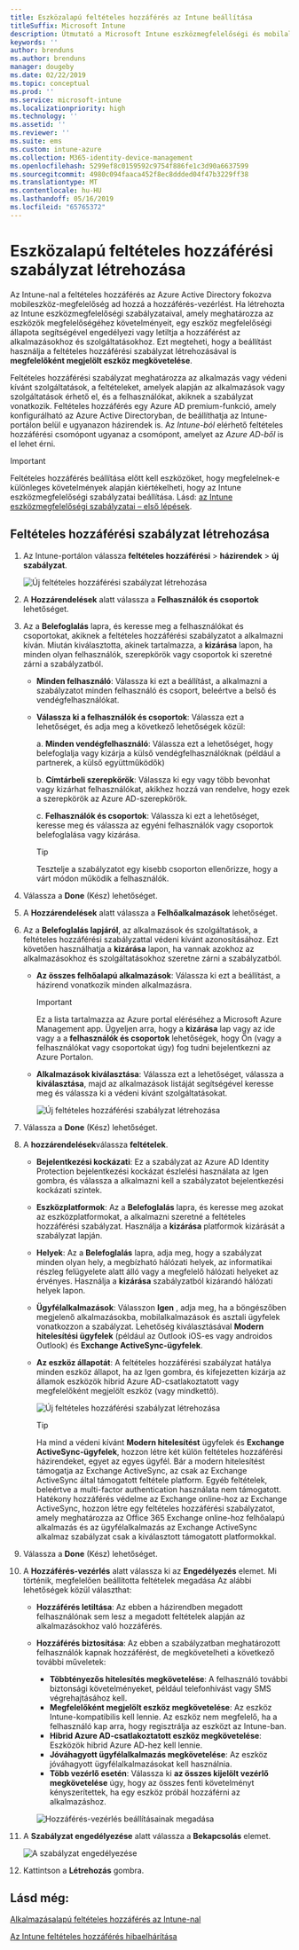 ```yaml
---
title: Eszközalapú feltételes hozzáférés az Intune beállítása
titleSuffix: Microsoft Intune
description: Útmutató a Microsoft Intune eszközmegfelelőségi és mobilalkalmazás-kezelési alapján eszközalapú feltételes hozzáférési szabályzat létrehozásához.
keywords: ''
author: brenduns
ms.author: brenduns
manager: dougeby
ms.date: 02/22/2019
ms.topic: conceptual
ms.prod: ''
ms.service: microsoft-intune
ms.localizationpriority: high
ms.technology: ''
ms.assetid: ''
ms.reviewer: ''
ms.suite: ems
ms.custom: intune-azure
ms.collection: M365-identity-device-management
ms.openlocfilehash: 5299ef8c0159592c9754f886fe1c3d90a6637599
ms.sourcegitcommit: 4980c094faaca452f8ec8ddded04f47b3229ff38
ms.translationtype: MT
ms.contentlocale: hu-HU
ms.lasthandoff: 05/16/2019
ms.locfileid: "65765372"
---
```

# <a name="create-a-device-based-conditional-access-policy"></a>Eszközalapú feltételes hozzáférési szabályzat létrehozása

Az Intune-nal a feltételes hozzáférés az Azure Active Directory fokozva mobileszköz-megfelelőség ad hozzá a hozzáférés-vezérlést. Ha létrehozta az Intune eszközmegfelelőségi szabályzataival, amely meghatározza az eszközök megfelelőségéhez követelményeit, egy eszköz megfelelőségi állapota segítségével engedélyezi vagy letiltja a hozzáférést az alkalmazásokhoz és szolgáltatásokhoz. Ezt megteheti, hogy a beállítást használja a feltételes hozzáférési szabályzat létrehozásával is **megfelelőként megjelölt eszköz megkövetelése**.  

Feltételes hozzáférési szabályzat meghatározza az alkalmazás vagy védeni kívánt szolgáltatások, a feltételeket, amelyek alapján az alkalmazások vagy szolgáltatások érhető el, és a felhasználókat, akiknek a szabályzat vonatkozik. Feltételes hozzáférés egy Azure AD premium-funkció, amely konfigurálható az Azure Active Directoryban, de beállíthatja az Intune-portálon belül e ugyanazon házirendek is. Az *Intune-ból* elérhető feltételes hozzáférési csomópont ugyanaz a csomópont, amelyet az *Azure AD-ből* is el lehet érni.  

> [!IMPORTANT]
> Feltételes hozzáférés beállítása előtt kell eszközöket, hogy megfelelnek-e különleges követelmények alapján kiértékelheti, hogy az Intune eszközmegfelelőségi szabályzatai beállítása. Lásd: [az Intune eszközmegfelelőségi szabályzatai – első lépések](device-compliance-get-started.md).

## <a name="create-conditional-access-policy"></a>Feltételes hozzáférési szabályzat létrehozása

1.  Az Intune-portálon válassza **feltételes hozzáférési** > **házirendek** > **új szabályzat**.
   
    ![Új feltételes hozzáférési szabályzat létrehozása](media/create-conditional-access-intune/create-ca.png)
 
2.  A **Hozzárendelések** alatt válassza a **Felhasználók és csoportok** lehetőséget. 
3.  Az a **Belefoglalás** lapra, és keresse meg a felhasználókat és csoportokat, akiknek a feltételes hozzáférési szabályzatot a alkalmazni kíván. Miután kiválasztotta, akinek tartalmazza, a **kizárása** lapon, ha minden olyan felhasználók, szerepkörök vagy csoportok ki szeretné zárni a szabályzatból.  
    - **Minden felhasználó**: Válassza ki ezt a beállítást, a alkalmazni a szabályzatot minden felhasználó és csoport, beleértve a belső és vendégfelhasználókat.
  
    - **Válassza ki a felhasználók és csoportok**: Válassza ezt a lehetőséget, és adja meg a következő lehetőségek közül:
  
      a. **Minden vendégfelhasználó**: Válassza ezt a lehetőséget, hogy belefoglalja vagy kizárja a külső vendégfelhasználóknak (például a partnerek, a külső együttműködők)
       
      b. **Címtárbeli szerepkörök**: Válassza ki egy vagy több bevonhat vagy kizárhat felhasználókat, akikhez hozzá van rendelve, hogy ezek a szerepkörök az Azure AD-szerepkörök.
      
      c. **Felhasználók és csoportok**: Válassza ki ezt a lehetőséget, keresse meg és válassza az egyéni felhasználók vagy csoportok belefoglalása vagy kizárása.
     
       > [!TIP]  
       > Tesztelje a szabályzatot egy kisebb csoporton ellenőrizze, hogy a várt módon működik a felhasználók.
4.  Válassza a **Done** (Kész) lehetőséget.
5.  A **Hozzárendelések** alatt válassza a **Felhőalkalmazások** lehetőséget. 
6.  Az a **Belefoglalás lapjáról**, az alkalmazások és szolgáltatások, a feltételes hozzáférési szabályzattal védeni kívánt azonosításához. Ezt követően használhatja a **kizárása** lapon, ha vannak azokhoz az alkalmazásokhoz és szolgáltatásokhoz szeretne zárni a szabályzatból.
    - **Az összes felhőalapú alkalmazások**: Válassza ki ezt a beállítást, a házirend vonatkozik minden alkalmazásra.
      > [!IMPORTANT]  
      > Ez a lista tartalmazza az Azure portal eléréséhez a Microsoft Azure Management app. Ügyeljen arra, hogy a **kizárása** lap vagy az ide vagy a a **felhasználók és csoportok** lehetőségek, hogy Ön (vagy a felhasználókat vagy csoportokat úgy) fog tudni bejelentkezni az Azure Portalon. 

    - **Alkalmazások kiválasztása**: Válassza ezt a lehetőséget, válassza a **kiválasztása**, majd az alkalmazások listáját segítségével keresse meg és válassza ki a védeni kívánt szolgáltatásokat.
    
      ![Új feltételes hozzáférési szabályzat létrehozása](media/create-conditional-access-intune/create-ca-select-apps.png)

7.  Válassza a **Done** (Kész) lehetőséget.
8.  A **hozzárendelések**válassza **feltételek**.
    - **Bejelentkezési kockázati**: Ez a szabályzat az Azure AD Identity Protection bejelentkezési kockázat észlelési használata az Igen gombra, és válassza a alkalmazni kell a szabályzatot bejelentkezési kockázati szintek.
    - **Eszközplatformok**: Az a **Belefoglalás** lapra, és keresse meg azokat az eszközplatformokat, a alkalmazni szeretné a feltételes hozzáférési szabályzat. Használja a **kizárása** platformok kizárását a szabályzat lapján.
    - **Helyek**: Az a **Belefoglalás** lapra, adja meg, hogy a szabályzat minden olyan hely, a megbízható hálózati helyek, az informatikai részleg felügyelete alatt álló vagy a megfelelő hálózati helyeket az érvényes. Használja a **kizárása** szabályzatból kizárandó hálózati helyek lapon. 
    - **Ügyfélalkalmazások**: Válasszon **Igen** , adja meg, ha a böngészőben megjelenő alkalmazásokba, mobilalkalmazások és asztali ügyfelek vonatkozzon a szabályzat. Lehetőség kiválasztásával **Modern hitelesítési ügyfelek** (például az Outlook iOS-es vagy androidos Outlook) és **Exchange ActiveSync-ügyfelek**.
    - **Az eszköz állapotát**: A feltételes hozzáférési szabályzat hatálya minden eszköz állapot, ha az Igen gombra, és kifejezetten kizárja az államok eszközök hibrid Azure AD-csatlakoztatott vagy megfelelőként megjelölt eszköz (vagy mindkettő).
    
      ![Új feltételes hozzáférési szabályzat létrehozása](media/create-conditional-access-intune/create-ca-device-platforms.png)

      > [!TIP]  
      > Ha mind a védeni kívánt **Modern hitelesítést** ügyfelek és **Exchange ActiveSync-ügyfelek**, hozzon létre két külön feltételes hozzáférési házirendeket, egyet az egyes ügyfél. Bár a modern hitelesítést támogatja az Exchange ActiveSync, az csak az Exchange ActiveSync által támogatott feltétele platform. Egyéb feltételek, beleértve a multi-factor authentication használata nem támogatott. Hatékony hozzáférés védelme az Exchange online-hoz az Exchange ActiveSync, hozzon létre egy feltételes hozzáférési szabályzatot, amely meghatározza az Office 365 Exchange online-hoz felhőalapú alkalmazás és az ügyfélalkalmazás az Exchange ActiveSync alkalmaz szabályzat csak a kiválasztott támogatott platformokkal.

9.  Válassza a **Done** (Kész) lehetőséget.
10. A **Hozzáférés-vezérlés** alatt válassza ki az **Engedélyezés** elemet. Mi történik, megfelelően beállította feltételek megadása  Az alábbi lehetőségek közül választhat:
    - **Hozzáférés letiltása**: Az ebben a házirendben megadott felhasználónak sem lesz a megadott feltételek alapján az alkalmazásokhoz való hozzáférés.
    - **Hozzáférés biztosítása**: Az ebben a szabályzatban meghatározott felhasználók kapnak hozzáférést, de megkövetelheti a következő további műveletek:
      - **Többtényezős hitelesítés megkövetelése**: A felhasználó további biztonsági követelményeket, például telefonhívást vagy SMS végrehajtásához kell.
      - **Megfelelőként megjelölt eszköz megkövetelése**: Az eszköz Intune-kompatibilis kell lennie. Az eszköz nem megfelelő, ha a felhasználó kap arra, hogy regisztrálja az eszközt az Intune-ban. 
      - **Hibrid Azure AD-csatlakoztatott eszköz megkövetelése**: Eszközök hibrid Azure AD-hez kell lennie.
      - **Jóváhagyott ügyfélalkalmazás megkövetelése**: Az eszköz jóváhagyott ügyfélalkalmazásokat kell használnia. 
      - **Több vezérlő esetén**: Válassza ki **az összes kijelölt vezérlő megkövetelése** úgy, hogy az összes fenti követelményt kényszerítettek, ha egy eszköz próbál hozzáférni az alkalmazáshoz.
    
      ![Hozzáférés-vezérlés beállításainak megadása](media/create-conditional-access-intune/create-ca-grant-access-settings.png)
 
11. A **Szabályzat engedélyezése** alatt válassza a **Bekapcsolás** elemet.
     
     ![A szabályzat engedélyezése](media/create-conditional-access-intune/enable-policy.png)

12. Kattintson a **Létrehozás** gombra.

## <a name="see-also"></a>Lásd még:
[Alkalmazásalapú feltételes hozzáférés az Intune-nal](app-based-conditional-access-intune.md)

[Az Intune feltételes hozzáférés hibaelhárítása](https://support.microsoft.com/help/4456106)
